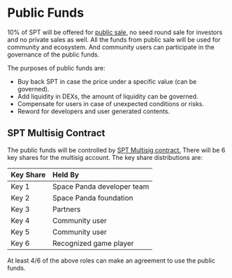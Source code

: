 # Public Funds

10% of SPT will be offered for [public sale,](https://docs.pandas.land/economic/public-sale)  no seed round sale for investors and no private sales as well. All the funds from public sale will be used for community and ecosystem. And community users can participate in the governance of the public funds.

The purposes of public funds are:

* Buy back SPT in case the price under a specific value \(can be governed\).
* Add liquidity in DEXs, the amount of liquidity can be governed.
* Compensate for users in case of unexpected conditions or risks.
* Reword for developers and user generated contents.

##  SPT Multisig Contract

The public funds will be controlled by [SPT Multisig contract.](https://github.com/Space-Pandas/space-panda-contracts/blob/master/contracts/SptMultiSig.sol) There will be 6 key shares for the multisig account. The key share distributions are:

| Key Share | Held By |
| :--- | :--- |
| Key 1 | Space Panda developer team |
| Key 2 | Space Panda foundation |
| Key 3 | Partners |
| Key 4 | Community user |
| Key 5 | Community user |
| Key 6 | Recognized game player |

At least 4/6 of the above roles can make an agreement to use the public funds.

